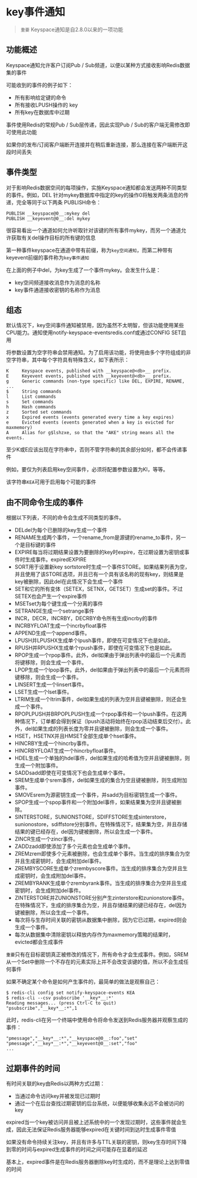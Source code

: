 #   key事件通知

>   `重要` Keyspace通知是自2.8.0以来的一项功能

##  功能概述

Keyspace通知允许客户订阅Pub / Sub频道，以便以某种方式接收影响Redis数据集的事件

可能收到的事件的例子如下：
-   所有影响给定键的命令
-   所有接收LPUSH操作的 key
-   所有key在数据库中过期

事件使用Redis的常规Pub / Sub层传递，因此实现Pub / Sub的客户端无需修改即可使用此功能

如果你的发布/订阅客户端断开连接并在稍后重新连接，那么连接在客户端断开这段时间丢失

##  事件类型

对于影响Redis数据空间的每项操作，实施Keyspace通知都会发送两种不同类型的事件。例如，DEL 针对mykey数据库中指定的key的操作0将触发两条消息的传递，完全等同于以下两条 PUBLISH命令：
```
PUBLISH __keyspace@0__:mykey del
PUBLISH __keyevent@0__:del mykey
```

很容易看出一个通道如何允许听取针对该键的所有事件mykey，而另一个通道允许获取有关del操作目标的所有键的信息

第一种事件keyspace在通道中带有前缀，称为`key空间通知`，而第二种带有keyevent前缀的事件称为`key事件通知`

在上面的例子中del，为key生成了一个事件mykey。会发生什么是：
-   key空间频道接收消息作为消息的名称
-   key事件通道接收密钥的名称作为消息

##  组态

默认情况下，key空间事件通知被禁用，因为虽然不太明智，但该功能使用某些CPU能力。通知使用notify-keyspace-eventsredis.conf或通过CONFIG SET启用

将参数设置为空字符串会禁用通知。为了启用该功能，将使用由多个字符组成的非空字符串，其中每个字符具有特殊含义，如下表所示：

```
K     Keyspace events, published with __keyspace@<db>__ prefix.
E     Keyevent events, published with __keyevent@<db>__ prefix.
g     Generic commands (non-type specific) like DEL, EXPIRE, RENAME, ...
$     String commands
l     List commands
s     Set commands
h     Hash commands
z     Sorted set commands
x     Expired events (events generated every time a key expires)
e     Evicted events (events generated when a key is evicted for maxmemory)
A     Alias for g$lshzxe, so that the "AKE" string means all the events.
```

至少K或E应该出现在字符串中，否则不管字符串的其余部分如何，都不会传递事件

例如，要仅为列表启用key空间事件，必须将配置参数设置为Kl，等等。

该字符串`KEA`可用于启用每个可能的事件

##  由不同命令生成的事件

根据以下列表，不同的命令会生成不同类型的事件。
-   DELdel为每个已删除的key生成一个事件
-   RENAME生成两个事件，一个rename_from是源键的rename_to事件，另一个是目标键的事件
-   EXPIRE每当将过期结果设置为要删除的key时expire，在过期设置为密钥或事件时生成事件。expiredEXPIRE
-   SORT用于设置新key sortstore时生成一个事件STORE。如果结果列表为空，并且使用了该STORE选项，并且已有一个具有该名称的现有key，则结果是key被删除，因此del在此情况下会生成一个事件
-   SET和它的所有变体（SETEX，SETNX，GETSET）生成set的事件。不过SETEX也会产生一个expire事件
-   MSETset为每个键生成一个分离的事件
-   SETRANGE生成一个setrange事件
-   INCR，DECR，INCRBY，DECRBY命令所有生成incrby的事件
-   INCRBYFLOAT生成一个incrbyfloat事件
-   APPEND生成一个append事件。
-   LPUSH并LPUSHX生成单个lpush事件，即使在可变情况下也是如此。
-   RPUSH并RPUSHX生成单个rpush事件，即使在可变情况下也是如此。
-   RPOP生成一个rpop事件。此外，del如果由于弹出列表中的最后一个元素而将键移除，则会生成一个事件。
-   LPOP生成一个lpop事件。此外，del如果由于弹出列表中的最后一个元素而将键移除，则会生成一个事件。
-   LINSERT生成一个linsert事件。
-   LSET生成一个lset事件。
-   LTRIM生成一个ltrim事件，del如果生成的列表为空并且键被删除，则还会生成一个事件。
-   RPOPLPUSH并BRPOPLPUSH生成一个rpop事件和一个lpush事件。在这两种情况下，订单都会得到保证（lpush活动将始终在rpop活动结束后交付）。此外，del如果生成的列表长度为零并且键被删除，则会生成一个事件。
-   HSET，HSETNX并且HMSET全部生成单个hset事件。
-   HINCRBY生成一个hincrby事件。
-   HINCRBYFLOAT生成一个hincrbyfloat事件。
-   HDEL生成一个单独的hdel事件，del如果生成的哈希值为空并且键被删除，则生成一个附加事件。
-   SADDsadd即使在可变情况下也会生成单个事件。
-   SREM生成单个srem事件，del如果生成的集合为空且键被删除，则生成附加事件。
-   SMOVEsrem为源密钥生成一个事件，并sadd为目标密钥生成一个事件。
-   SPOP生成一个spop事件和一个附加del事件，如果结果集为空并且键被删除。
-   SINTERSTORE，SUNIONSTORE，SDIFFSTORE生成sinterstore，sunionostore，sdiffstore分别事件。在特殊情况下，结果集为空，并且存储结果的键已经存在，del因为键被删除，所以会生成一个事件。
-   ZINCR生成一个zincr事件。
-   ZADDzadd即使添加了多个元素也会生成单个事件。
-   ZREMzrem即使多个元素被删除，也会生成单个事件。当生成的排序集合为空并且生成密钥时，会生成附加del事件。
-   ZREMBYSCORE生成单个zrembyscore事件。当生成的排序集合为空并且生成密钥时，会生成附加del事件。
-   ZREMBYRANK生成单个zrembyrank事件。当生成的排序集合为空并且生成密钥时，会生成附加del事件。
-   ZINTERSTORE并ZUNIONSTORE分别产生zinterstore和zunionstore事件。在特殊情况下，生成的排序集合为空，并且存储结果的键已经存在，del因为键被删除，所以会生成一个事件。
-   每次将与生存时间关联的密钥从数据集中删除，因为它已过期，expired则会生成一个事件。
-   每次从数据集中清除密钥以释放内存作为maxmemory策略的结果时，evicted都会生成事件

`重要`只有在目标密钥真正被修改的情况下，所有命令才会生成事件。例如，SREM从一个Set中删除一个不存在的元素实际上并不会改变该键的值，所以不会生成任何事件

如果不确定某个命令是如何产生事件的，最简单的做法是观察自己：
```
$ redis-cli config set notify-keyspace-events KEA
$ redis-cli --csv psubscribe '__key*__:*'
Reading messages... (press Ctrl-C to quit)
"psubscribe","__key*__:*",1
```

此时，redis-cli在另一个终端中使用命令将命令发送到Redis服务器并观察生成的事件：
```
"pmessage","__key*__:*","__keyspace@0__:foo","set"
"pmessage","__key*__:*","__keyevent@0__:set","foo"
...
```

##  过期事件的时间

有时间关联的key由Redis以两种方式过期：
-   当通过命令访问key并被发现已过期时
-   通过一个在后台查找过期密钥的后台系统，以便能够收集永远不会被访问的key

expired当一个key被访问并且被上述系统中的一个发现过期时，这些事件就会生成，因此无法保证Redis服务器能够expired在关键时间到达时生成事件零值

如果没有命令持续关注key，并且有许多与TTL关联的密钥，则key生存时间下降到零的时间与expired生成事件的时间之间可能存在显着的延迟

基本上，expired事件是在Redis服务器删除key时生成的，而不是理论上达到零值的时间